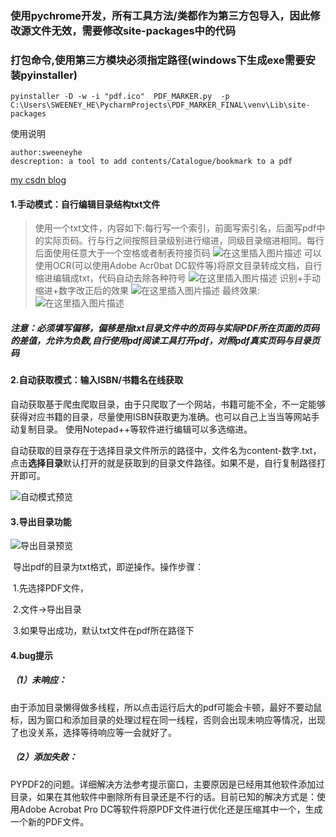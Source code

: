 ### 使用pychrome开发，所有工具方法/类都作为第三方包导入，因此修改源文件无效，需要修改site-packages中的代码

### 打包命令,使用第三方模块必须指定路径(windows下生成exe需要安装pyinstaller)
````
pyinstaller -D -w -i "pdf.ico"  PDF_MARKER.py  -p C:\Users\SWEENEY_HE\PycharmProjects\PDF_MARKER_FINAL\venv\Lib\site-packages
````
使用说明
````
author:sweeneyhe
descreption: a tool to add contents/Catalogue/bookmark to a pdf
````

[my csdn blog](https://blog.csdn.net/SWEENEY_HE/article/details/105574290?spm=1001.2014.3001.5502)

#### 1.手动模式：自行编辑目录结构txt文件

>使用一个txt文件，内容如下:每行写一个索引，前面写索引名，后面写pdf中的实际页码。行与行之间按照目录级别进行缩进，同级目录缩进相同。每行后面使用任意大于一个空格或者制表符接页码
>![在这里插入图片描述](https://img-blog.csdnimg.cn/20200417101944187.png?x-oss-process=image/watermark,type_ZmFuZ3poZW5naGVpdGk,shadow_10,text_aHR0cHM6Ly9ibG9nLmNzZG4ubmV0L1NXRUVORVlfSEU=,size_16,color_FFFFFF,t_70)
>可以使用OCR(可以使用Adobe Acr0bat DC软件等)将原文目录转成文档，自行缩进编辑成txt，代码自动去除各种符号
>![在这里插入图片描述](https://img-blog.csdnimg.cn/20200417121853763.png?x-oss-process=image/watermark,type_ZmFuZ3poZW5naGVpdGk,shadow_10,text_aHR0cHM6Ly9ibG9nLmNzZG4ubmV0L1NXRUVORVlfSEU=,size_16,color_FFFFFF,t_70)
>识别+手动缩进+数字改正后的效果
>![在这里插入图片描述](https://img-blog.csdnimg.cn/20200417123158715.png?x-oss-process=image/watermark,type_ZmFuZ3poZW5naGVpdGk,shadow_10,text_aHR0cHM6Ly9ibG9nLmNzZG4ubmV0L1NXRUVORVlfSEU=,size_16,color_FFFFFF,t_70)
>最终效果:
>![在这里插入图片描述](https://img-blog.csdnimg.cn/20200417123321690.png?x-oss-process=image/watermark,type_ZmFuZ3poZW5naGVpdGk,shadow_10,text_aHR0cHM6Ly9ibG9nLmNzZG4ubmV0L1NXRUVORVlfSEU=,size_16,color_FFFFFF,t_70)

##### 注意：必须填写偏移，偏移是指txt目录文件中的页码与实际PDF所在页面的页码的差值，允许为负数,自行使用pdf阅读工具打开pdf，对照pdf真实页码与目录页码

#### 2.自动获取模式：输入ISBN/书籍名在线获取

​	自动获取基于爬虫爬取目录，由于只爬取了一个网站，书籍可能不全，不一定能够获得对应书籍的目录，尽量使用ISBN获取更为准确。也可以自己上当当等网站手动复制目录。 使用Notepad++等软件进行编辑可以多选缩进。

自动获取的目录存在于选择目录文件所示的路径中，文件名为content-数字.txt，点击**选择目录**默认打开的就是获取到的目录文件路径。如果不是，自行复制路径打开即可。

![自动模式预览](https://img-blog.csdnimg.cn/2021022315250221.png?x-oss-process=image/watermark,type_ZmFuZ3poZW5naGVpdGk,shadow_10,text_aHR0cHM6Ly9ibG9nLmNzZG4ubmV0L1NXRUVORVlfSEU=,size_16,color_FFFFFF,t_70#pic_center)

#### 3.导出目录功能

![导出目录预览](https://img-blog.csdnimg.cn/20210223152528301.png?x-oss-process=image/watermark,type_ZmFuZ3poZW5naGVpdGk,shadow_10,text_aHR0cHM6Ly9ibG9nLmNzZG4ubmV0L1NXRUVORVlfSEU=,size_16,color_FFFFFF,t_70#pic_center)

​	导出pdf的目录为txt格式，即逆操作。操作步骤：

​		1.先选择PDF文件，

​		2.文件->导出目录

​		3.如果导出成功，默认txt文件在pdf所在路径下

#### 4.bug提示

##### （1）未响应：

由于添加目录懒得做多线程，所以点击运行后大的pdf可能会卡顿，最好不要动鼠标，因为窗口和添加目录的处理过程在同一线程，否则会出现未响应等情况，出现了也没关系，选择等待响应等一会就好了。

##### （2）添加失败：

​    PYPDF2的问题。详细解决方法参考提示窗口，主要原因是已经用其他软件添加过目录，如果在其他软件中删除所有目录还是不行的话。目前已知的解决方式是：使用Adobe Acrobat Pro DC等软件将原PDF文件进行优化还是压缩其中一个，生成一个新的PDF文件。

